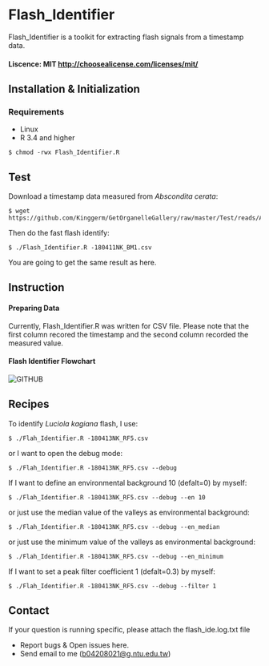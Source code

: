 # Flash_Identifier

Flash_Identifier is a toolkit for extracting flash signals from a timestamp data.
#### Liscence: MIT <http://choosealicense.com/licenses/mit/>

## Installation & Initialization

### Requirements 

* Linux
* R 3.4 and higher

`$ chmod -rwx Flash_Identifier.R`
## Test
Download a timestamp data measured from *Abscondita  cerata*:
```
$ wget https://github.com/Kinggerm/GetOrganelleGallery/raw/master/Test/reads/Arabidopsis_simulated.1.fq.gz
```
Then do the fast flash identify:

`$ ./Flash_Identifier.R -180411NK_BM1.csv`

You are going to get the same result as here.
## Instruction
#### Preparing Data
Currently, Flash_Identifier.R was written for CSV file. Please note that the first column recored the timestamp and the second column recorded the measured value. 


#### Flash Identifier Flowchart
![GITHUB](https://drive.google.com/file/d/13VaI8umcaArPHzBy7pGhuUs0-xYfYFR5/view?usp=sharing "Flash Identifier Flowchart")


## Recipes
To identify *Luciola kagiana* flash, I use:

`$ ./Flah_Identifier.R -180413NK_RF5.csv`

or I want to open the debug mode:

`$ ./Flah_Identifier.R -180413NK_RF5.csv --debug`

If I want to define an environmental background 10 (defalt=0) by myself:

`$ ./Flah_Identifier.R -180413NK_RF5.csv --debug --en 10`

or just use the median value of the valleys as environmental background:

`$ ./Flah_Identifier.R -180413NK_RF5.csv --debug --en_median`

or just use the minimum value of the valleys as environmental background:

`$ ./Flah_Identifier.R -180413NK_RF5.csv --debug --en_minimum`

If I want to set a peak filter coefficient 1 (defalt=0.3) by myself:

`$ ./Flah_Identifier.R -180413NK_RF5.csv --debug --filter 1`



## Contact
If your question is running specific, please attach the flash_ide.log.txt file
* Report bugs & Open issues here.
* Send email to me ([b04208021@g.ntu.edu.tw](https://mail.google.com/mail/u/0/?view=cm&fs=1&tf=1&source=mailto&to=b04208021@g.ntu.edu.tw))








